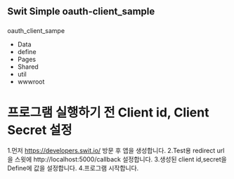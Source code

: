 ## Swit Simple oauth-client_sample

### 

oauth_client_sampe
- Data
- define
- Pages
- Shared
- util
- wwwroot

# 프로그램 실행하기 전 Client id, Client Secret 설정
1.먼저 https://developers.swit.io/ 방문 후 앱을 생성합니다.
2.Test용 redirect url을 스윗에 http://localhost:5000/callback 설정합니다.
3.생성된 client id,secret을 Define에 값을 설정합니다.
4.프로그램 시작합니다.

